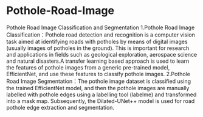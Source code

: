 # Pothole-Road-Image
Pothole Road Image Classification and Segmentation  1.Pothole Road Image Classification：Pothole road detection and recognition is a computer vision task aimed at identifying roads with potholes by means of digital images (usually images of potholes in the ground). This is important for research and applications in fields such as geological exploration, aerospace science and natural disasters.A transfer learning based approach is used to learn the features of pothole images from a generic pre-trained model, EfficientNet, and use these features to classify pothole images.  2.Pothole Road Image Segmentation：The pothole image dataset is classified using the trained EfficientNet model, and then the pothole images are manually labelled with pothole edges using a labelling tool (labelme) and transformed into a mask map. Subsequently, the Dilated-UNet++ model is used for road pothole edge extraction and segmentation.
